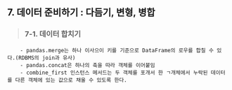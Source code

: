 ##  7. 데이터 준비하기 : 다듬기, 변형, 병합
>###    7-1. 데이터 합치기
        - pandas.merge는 하나 이사으이 키를 기준으로 DataFrame의 로우를 합칠 수 있다.(RDBMS의 join과 유사)
        - pandas.concat은 하나의 축을 따라 객체를 이어붙임
        - combine_first 인스턴스 메서드는 두 객체를 포개서 한 ㄱ개체에서 누락된 데이터를 다른 객체에 있는 값으로 채울 수 있도록 한다.
        